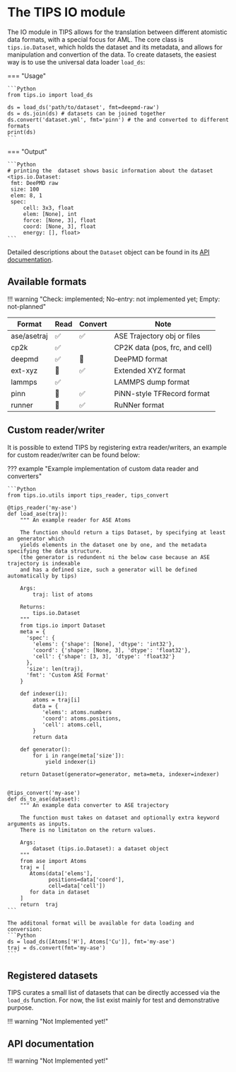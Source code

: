 # The TIPS IO module

The IO module in TIPS allows for the translation between different atomistic
data formats, with a special focus for AML. The core class is `tips.io.Dataset`,
which holds the dataset and its metadata, and allows for manipulation and
convertion of the data. To create datasets, the easiest way is to use the
universal data loader `load_ds`:

=== "Usage"

    ```Python
    from tips.io import load_ds

    ds = load_ds('path/to/dataset', fmt=deepmd-raw')
    ds = ds.join(ds) # datasets can be joined together
    ds.convert('dataset.yml', fmt='pinn') # the and converted to different formats
    print(ds)
    ```

=== "Output"

    ```Python
    # printing the  dataset shows basic information about the dataset
    <tips.io.Dataset:
     fmt: DeePMD raw
     size: 100
     elem: 8, 1
     spec:
         cell: 3x3, float
         elem: [None], int
         force: [None, 3], float
         coord: [None, 3], float
         energy: [], float>
    ```

Detailed descriptions about the `Dataset` object can be found in its [API documentation]().

## Available formats

!!! warning "Check: implemented; No-entry: not implemented yet; Empty: not-planned"

| Format      | Read               | Convert            | Note                           |
|-------------|--------------------|--------------------|--------------------------------|
| ase/asetraj | :white_check_mark: | :white_check_mark: | ASE Trajectory obj or files    |
| cp2k        | :white_check_mark: |                    | CP2K data (pos, frc, and cell) |
| deepmd      | :white_check_mark: | :no_entry_sign:    | DeePMD format                  |
| ext-xyz     | :no_entry_sign:    | :white_check_mark: | Extended XYZ format            |
| lammps      | :white_check_mark: |                    | LAMMPS dump format             |
| pinn        | :no_entry_sign:    | :white_check_mark: | PiNN-style TFRecord format     |
| runner      | :no_entry_sign:    | :white_check_mark: | RuNNer format                  |

## Custom reader/writer

It is possible to extend TIPS by registering extra reader/writers, an example
for custom reader/writer can be found below:

??? example "Example implementation of custom data reader and converters"

    ```Python
    from tips.io.utils import tips_reader, tips_convert

    @tips_reader('my-ase')
    def load_ase(traj):
        """ An example reader for ASE Atoms

        The function should return a tips Dataset, by specifying at least an generator which
        yields elements in the dataset one by one, and the metadata specifying the data structure.
        (the generator is redundent ni the below case because an ASE trajectory is indexable
        and has a defined size, such a generator will be defined automatically by tips)

        Args:
            traj: list of atoms

        Returns:
            tips.io.Dataset
        """
        from tips.io import Dataset
        meta = {
          'spec': {
            'elems': {'shape': [None], 'dtype': 'int32'},
            'coord': {'shape': [None, 3], 'dtype': 'float32'},
            'cell': {'shape': [3, 3], 'dtype': 'float32'}
          },
          'size': len(traj),
          'fmt': 'Custom ASE Format'
        }

        def indexer(i):
            atoms = traj[i]
            data = {
               'elems': atoms.numbers
               'coord': atoms.positions,
               'cell': atoms.cell,
            }
            return data

        def generator():
            for i in range(meta['size']):
                yield indexer(i)

        return Dataset(generator=generator, meta=meta, indexer=indexer)


    @tips_convert('my-ase')
    def ds_to_ase(dataset):
        """ An example data converter to ASE trajectory

        The function must takes on dataset and optionally extra keyword arguments as inputs.
        There is no limitaton on the return values.

        Args:
            dataset (tips.io.Dataset): a dataset object
        """
        from ase import Atoms
        traj = [
           Atoms(data['elems'],
                 positions=data['coord'],
                 cell=data['cell'])
           for data in dataset
        ]
        return  traj
    ```

    The additonal format will be available for data loading and conversion:
    ```Python
    ds = load_ds([Atoms['H'], Atoms['Cu']], fmt='my-ase')
    traj = ds.convert(fmt='my-ase')
    ```

## Registered datasets

TIPS curates a small list of datasets that can be directly accessed via the
`load_ds` function. For now, the list exist mainly for test and demonstrative
purpose.

!!! warning "Not Implemented yet!"

## API documentation

!!! warning "Not Implemented yet!"
